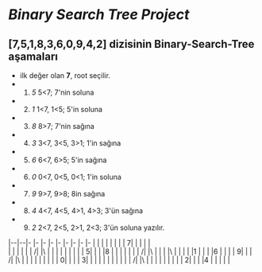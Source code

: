 # ***Binary Search Tree Project***

## [7,5,1,8,3,6,0,9,4,2] dizisinin Binary-Search-Tree aşamaları

* ilk değer olan **7**, root seçilir.
* 1. *5*  5<7; 7'nin soluna
* 2. *1*  1<7, 1<5; 5'in soluna
* 3. *8*  8>7; 7'nin sağına 
* 4. *3*  3<7, 3<5, 3>1; 1'in sağına
* 5. *6*  6<7, 6>5; 5'in sağına
* 6. *0*  0<7, 0<5, 0<1; 1'in soluna
* 7. *9*  9>7, 9>8; 8in sağına
* 8. *4*  4<7, 4<5, 4>1, 4>3; 3'ün sağına
* 9. *2*  2<7, 2<5, 2>1, 2<3; 3'ün soluna yazılır.

|--|--|- |- |- |- |- |- |- |- |- |
|  |  |  |  |  |  | 7|  |  |  |  |  
|  |  |  |  |  | /|  |\ |  |  |  | 
|  |  |  |  | 5|  |  |  |8 |  |  | 
|  |  |  | /|  |\ |  |  |  |\ |  | 
|  |  |1 |  |  |  |6 |  |  |  | 9|
|  | /|  |\ |  |  |  |  |  |  |  |
| 0|  |  |  | 3|  |  |  |  |  |  |
|  |  |  | /|  |\ |  |  |  |  |  |
|  |  | 2|  |  |  |4 |  |  |  |  |